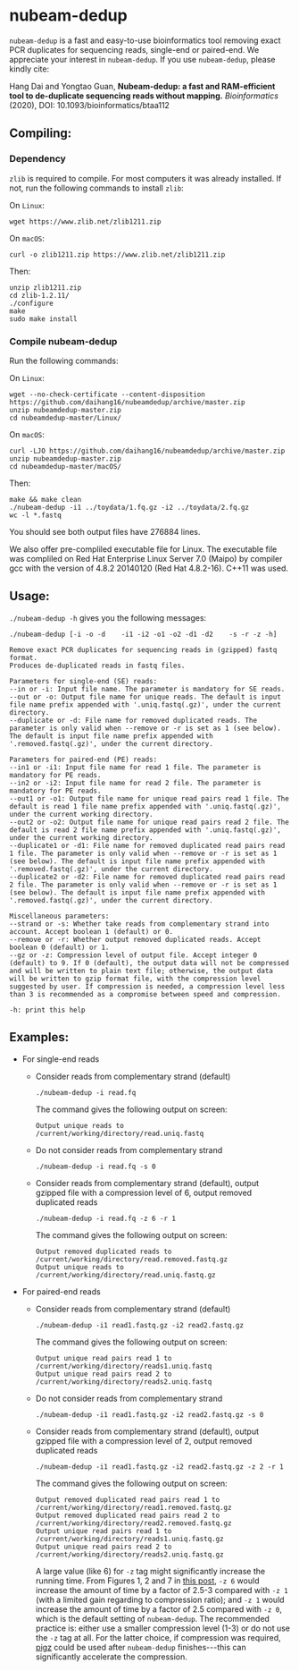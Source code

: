 # nubeam-dedup
`nubeam-dedup` is a fast and easy-to-use bioinformatics tool removing exact PCR duplicates for sequencing reads, single-end or paired-end. We appreciate your interest in `nubeam-dedup`. If you use `nubeam-dedup`, please kindly cite:

Hang Dai and Yongtao Guan, **Nubeam-dedup: a fast and RAM-efficient tool to de-duplicate sequencing reads without mapping.** *Bioinformatics* (2020), DOI: 10.1093/bioinformatics/btaa112

## Compiling:
### Dependency
`zlib` is required to compile. For most computers it was already installed. If not, run the following commands to install `zlib`:

On `Linux`:
```Shell
wget https://www.zlib.net/zlib1211.zip
```
On `macOS`:
```Shell
curl -o zlib1211.zip https://www.zlib.net/zlib1211.zip
```
Then:
```Shell
unzip zlib1211.zip
cd zlib-1.2.11/
./configure
make
sudo make install
```
### Compile nubeam-dedup
Run the following commands:

On `Linux`:
```Shell
wget --no-check-certificate --content-disposition https://github.com/daihang16/nubeamdedup/archive/master.zip
unzip nubeamdedup-master.zip
cd nubeamdedup-master/Linux/
```
On `macOS`:
```Shell
curl -LJO https://github.com/daihang16/nubeamdedup/archive/master.zip
unzip nubeamdedup-master.zip
cd nubeamdedup-master/macOS/
```
Then:
```Shell
make && make clean
./nubeam-dedup -i1 ../toydata/1.fq.gz -i2 ../toydata/2.fq.gz
wc -l *.fastq
```

You should see both output files have 276884 lines.

We also offer pre-compliled executable file for Linux. The executable file was compliled on Red Hat Enterprise Linux Server 7.0 (Maipo) by compiler gcc with the version of 4.8.2 20140120 (Red Hat 4.8.2-16). C++11 was used.

## Usage:
`./nubeam-dedup -h` gives you the following messages:
```
./nubeam-dedup [-i -o -d    -i1 -i2 -o1 -o2 -d1 -d2    -s -r -z -h]

Remove exact PCR duplicates for sequencing reads in (gzipped) fastq format.
Produces de-duplicated reads in fastq files.

Parameters for single-end (SE) reads:
--in or -i: Input file name. The parameter is mandatory for SE reads.
--out or -o: Output file name for unique reads. The default is input file name prefix appended with '.uniq.fastq(.gz)', under the current directory.
--duplicate or -d: File name for removed duplicated reads. The parameter is only valid when --remove or -r is set as 1 (see below). The default is input file name prefix appended with '.removed.fastq(.gz)', under the current directory.

Parameters for paired-end (PE) reads:
--in1 or -i1: Input file name for read 1 file. The parameter is mandatory for PE reads.
--in2 or -i2: Input file name for read 2 file. The parameter is mandatory for PE reads.
--out1 or -o1: Output file name for unique read pairs read 1 file. The default is read 1 file name prefix appended with '.uniq.fastq(.gz)', under the current working directory.
--out2 or -o2: Output file name for unique read pairs read 2 file. The default is read 2 file name prefix appended with '.uniq.fastq(.gz)', under the current working directory.
--duplicate1 or -d1: File name for removed duplicated read pairs read 1 file. The parameter is only valid when --remove or -r is set as 1 (see below). The default is input file name prefix appended with '.removed.fastq(.gz)', under the current directory.
--duplicate2 or -d2: File name for removed duplicated read pairs read 2 file. The parameter is only valid when --remove or -r is set as 1 (see below). The default is input file name prefix appended with '.removed.fastq(.gz)', under the current directory.

Miscellaneous parameters:
--strand or -s: Whether take reads from complementary strand into account. Accept boolean 1 (default) or 0.
--remove or -r: Whether output removed duplicated reads. Accept boolean 0 (default) or 1.
--gz or -z: Compression level of output file. Accept integer 0 (default) to 9. If 0 (default), the output data will not be compressed and will be written to plain text file; otherwise, the output data will be written to gzip format file, with the compression level suggested by user. If compression is needed, a compression level less than 3 is recommended as a compromise between speed and compression.

-h: print this help
```
## Examples:
- For single-end reads
  - Consider reads from complementary strand (default)
  
    ```Shell
    ./nubeam-dedup -i read.fq
    ```
    
    The command gives the following output on screen:
    
    ```
    Output unique reads to /current/working/directory/read.uniq.fastq
    ```
  - Do not consider reads from complementary strand
    
    ```Shell
    ./nubeam-dedup -i read.fq -s 0
    ```
  - Consider reads from complementary strand (default), output gzipped file with a compression level of 6, output removed duplicated reads 
  
    ```Shell
    ./nubeam-dedup -i read.fq -z 6 -r 1
    ```
    
    The command gives the following output on screen:
    
    ```
    Output removed duplicated reads to /current/working/directory/read.removed.fastq.gz    
    Output unique reads to /current/working/directory/read.uniq.fastq.gz
    ```

- For paired-end reads
  - Consider reads from complementary strand (default)
  
    ```Shell
    ./nubeam-dedup -i1 read1.fastq.gz -i2 read2.fastq.gz
    ```
    
    The command gives the following output on screen:
    
    ```
    Output unique read pairs read 1 to /current/working/directory/reads1.uniq.fastq    
    Output unique read pairs read 2 to /current/working/directory/reads2.uniq.fastq
    ```
  - Do not consider reads from complementary strand
  
    ```Shell
    ./nubeam-dedup -i1 read1.fastq.gz -i2 read2.fastq.gz -s 0
    ```
  - Consider reads from complementary strand (default), output gzipped file with a compression level of 2, output removed duplicated reads
  
    ```Shell
    ./nubeam-dedup -i1 read1.fastq.gz -i2 read2.fastq.gz -z 2 -r 1
    ```
    
    The command gives the following output on screen:
    
    ```
    Output removed duplicated read pairs read 1 to /current/working/directory/read1.removed.fastq.gz
    Output removed duplicated read pairs read 2 to /current/working/directory/read2.removed.fastq.gz    
    Output unique read pairs read 1 to /current/working/directory/reads1.uniq.fastq.gz    
    Output unique read pairs read 2 to /current/working/directory/reads2.uniq.fastq.gz
    ```
    
    A large value (like 6) for `-z` tag might significantly increase the running time. From Figures 1, 2 and 7 in [this post](https://clearlinux.org/news-blogs/linux-os-data-compression-options-comparing-behavior), `-z 6` would increase the amount of time by a factor of 2.5-3 compared with `-z 1` (with a limited gain regarding to compression ratio); and `-z 1` would increase the amount of time by a factor of 2.5 compared with `-z 0`, which is the default setting of `nubeam-dedup`. The recommended practice is: either use a smaller compression level (1-3) or do not use the `-z` tag at all. For the latter choice, if compression was required, [pigz](https://zlib.net/pigz/) could be used after `nubeam-dedup` finishes---this can significantly accelerate the compression.
